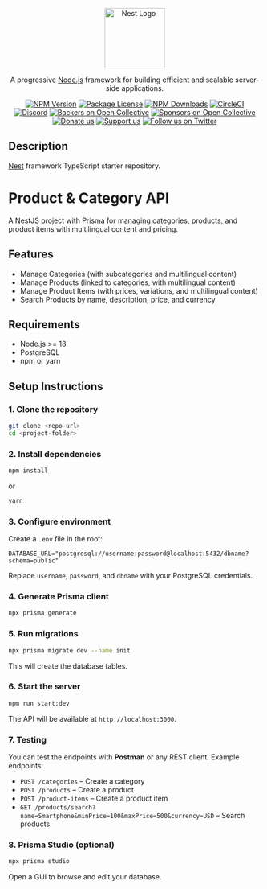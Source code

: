 <p align="center">
  <a href="http://nestjs.com/" target="blank"><img src="https://nestjs.com/img/logo-small.svg" width="120" alt="Nest Logo" /></a>
</p>

[circleci-image]: https://img.shields.io/circleci/build/github/nestjs/nest/master?token=abc123def456
[circleci-url]: https://circleci.com/gh/nestjs/nest

  <p align="center">A progressive <a href="http://nodejs.org" target="_blank">Node.js</a> framework for building efficient and scalable server-side applications.</p>
    <p align="center">
<a href="https://www.npmjs.com/~nestjscore" target="_blank"><img src="https://img.shields.io/npm/v/@nestjs/core.svg" alt="NPM Version" /></a>
<a href="https://www.npmjs.com/~nestjscore" target="_blank"><img src="https://img.shields.io/npm/l/@nestjs/core.svg" alt="Package License" /></a>
<a href="https://www.npmjs.com/~nestjscore" target="_blank"><img src="https://img.shields.io/npm/dm/@nestjs/common.svg" alt="NPM Downloads" /></a>
<a href="https://circleci.com/gh/nestjs/nest" target="_blank"><img src="https://img.shields.io/circleci/build/github/nestjs/nest/master" alt="CircleCI" /></a>
<a href="https://discord.gg/G7Qnnhy" target="_blank"><img src="https://img.shields.io/badge/discord-online-brightgreen.svg" alt="Discord"/></a>
<a href="https://opencollective.com/nest#backer" target="_blank"><img src="https://opencollective.com/nest/backers/badge.svg" alt="Backers on Open Collective" /></a>
<a href="https://opencollective.com/nest#sponsor" target="_blank"><img src="https://opencollective.com/nest/sponsors/badge.svg" alt="Sponsors on Open Collective" /></a>
  <a href="https://paypal.me/kamilmysliwiec" target="_blank"><img src="https://img.shields.io/badge/Donate-PayPal-ff3f59.svg" alt="Donate us"/></a>
    <a href="https://opencollective.com/nest#sponsor"  target="_blank"><img src="https://img.shields.io/badge/Support%20us-Open%20Collective-41B883.svg" alt="Support us"></a>
  <a href="https://twitter.com/nestframework" target="_blank"><img src="https://img.shields.io/twitter/follow/nestframework.svg?style=social&label=Follow" alt="Follow us on Twitter"></a>
</p>
  <!--[![Backers on Open Collective](https://opencollective.com/nest/backers/badge.svg)](https://opencollective.com/nest#backer)
  [![Sponsors on Open Collective](https://opencollective.com/nest/sponsors/badge.svg)](https://opencollective.com/nest#sponsor)-->

## Description

[Nest](https://github.com/nestjs/nest) framework TypeScript starter repository.

# Product & Category API

A NestJS project with Prisma for managing categories, products, and product items with multilingual content and pricing.

## Features

- Manage Categories (with subcategories and multilingual content)
- Manage Products (linked to categories, with multilingual content)
- Manage Product Items (with prices, variations, and multilingual content)
- Search Products by name, description, price, and currency

## Requirements

- Node.js >= 18
- PostgreSQL
- npm or yarn

## Setup Instructions

### 1. Clone the repository

```bash
git clone <repo-url>
cd <project-folder>
```

### 2. Install dependencies

```bash
npm install
```

or

```bash
yarn
```

### 3. Configure environment

Create a `.env` file in the root:

```env
DATABASE_URL="postgresql://username:password@localhost:5432/dbname?schema=public"
```

Replace `username`, `password`, and `dbname` with your PostgreSQL credentials.

### 4. Generate Prisma client

```bash
npx prisma generate
```

### 5. Run migrations

```bash
npx prisma migrate dev --name init
```

This will create the database tables.

### 6. Start the server

```bash
npm run start:dev
```

The API will be available at `http://localhost:3000`.

### 7. Testing

You can test the endpoints with **Postman** or any REST client. Example endpoints:

- `POST /categories` – Create a category
- `POST /products` – Create a product
- `POST /product-items` – Create a product item
- `GET /products/search?name=Smartphone&minPrice=100&maxPrice=500&currency=USD` – Search products

### 8. Prisma Studio (optional)

```bash
npx prisma studio
```

Open a GUI to browse and edit your database.

